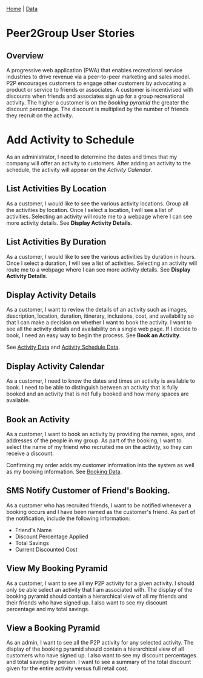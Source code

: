 [Home](/)  |  [Data](/peer2group/data)

# Peer2Group User Stories

## Overview

A progressive web application (PWA) that enables recreational service industries to drive revenue via a peer-to-peer marketing and sales model. P2P encourages customers to engage other customers by advocating a product or service to friends or associates. A customer is incentivised with discounts when friends and associates sign up for a group recreational activity. The higher a customer is on the _booking pyramid_ the greater the discount percentage.  The discount is multiplied by the number of friends they recruit on the activity.

# Add Activity to Schedule

As an administrator, I need to determine the dates and times that my company will offer an activity to customers.  After adding an activity to the schedule, the activity will appear on the _Activity Calendar_.  

## List Activities By Location

As a customer, I would like to see the various activity locations.  Group all the activities by location.  Once I select a location, I will see a list of activities.  Selecting an activity will route me to a webpage where I can see more activity details.  See **Display Activity Details**.

## List Activities By Duration

As a customer, I would like to see the various activities by duration in hours.  Once I select a duration, I will see a list of activities.  Selecting an activity will route me to a webpage where I can see more activity details.  See **Display Activity Details**.

## Display Activity Details

As a customer, I want to review the details of an activity such as images, description, location, duration, itinerary, inclusions, cost, and availability so that I can make a decision on whether I want to book the activity.  I want to see all the activity details and availability on a single web page. If I decide to book, I need an easy way to begin the process.  See **Book an Activity**.

See [Activity Data](/peer2group/data) and [Activity Schedule Data](/peer2group/data).  

## Display Activity Calendar

As a customer, I need to know the dates and times an activity is available to book.  I need to be able to distinguish between an activity that is fully booked and an activity that is not fully booked and how many spaces are available.

## Book an Activity

As a customer, I want to book an activity by providing the names, ages, and addresses of the people in my group.  As part of the booking, I want to select the name of my friend who recruited me on the activity, so they can receive a discount.  

Confirming my order adds my customer information into the system as well as my booking information.  See [Booking Data](/peer2group/data).  

## SMS Notify Customer of Friend's Booking.

As a customer who has recruited friends, I want to be notified whenever a booking occurs and I have been named as the customer's friend.  As part of the notification, include the following information:

  - Friend's Name
  - Discount Percentage Applied
  - Total Savings
  - Current Discounted Cost

## View My Booking Pyramid

As a customer, I want to see all my P2P activity for a given activity.  I should only be able select an activity that I am associated with.  The display of the booking pyramid should contain a hierarchical view of all my friends and their friends who have signed up.  I also want to see my discount percentage and my total savings.  

## View a Booking Pyramid

As an admin, I want to see all the P2P activity for any selected activity.  The display of the booking pyramid should contain a hierarchical view of all customers who have signed up.  I also want to see my discount percentages and total savings by person. I want to see a summary of the total discount given for the entire activity versus full retail cost.
